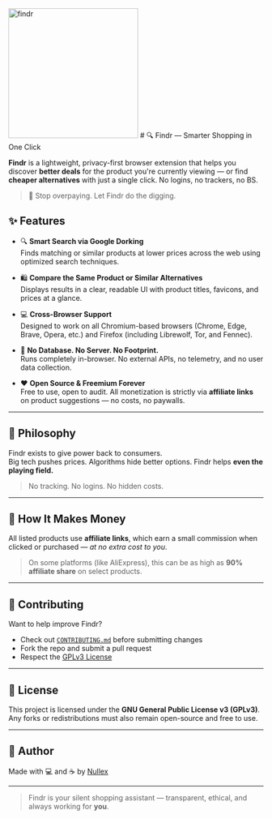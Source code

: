 <img width="256" height="256" alt="findr" src="https://github.com/user-attachments/assets/49f134cf-06ac-485e-b388-4af1c8bbf050" /> 
# 🔍 Findr — Smarter Shopping in One Click

**Findr** is a lightweight, privacy-first browser extension that helps you discover **better deals** for the product you're currently viewing — or find **cheaper alternatives** with just a single click. No logins, no trackers, no BS.

> 💸 Stop overpaying. Let Findr do the digging.

## ✨ Features

- 🔍 **Smart Search via Google Dorking**  
  Finds matching or similar products at lower prices across the web using optimized search techniques.

- 🛍️ **Compare the Same Product or Similar Alternatives**  
  Displays results in a clear, readable UI with product titles, favicons, and prices at a glance.

- 💻 **Cross-Browser Support**  
  Designed to work on all Chromium-based browsers (Chrome, Edge, Brave, Opera, etc.) and Firefox (including Librewolf, Tor, and Fennec).

- 🧠 **No Database. No Server. No Footprint.**  
  Runs completely in-browser. No external APIs, no telemetry, and no user data collection.

- ❤️ **Open Source & Freemium Forever**  
  Free to use, open to audit. All monetization is strictly via **affiliate links** on product suggestions — no costs, no paywalls.

---

## 🔐 Philosophy

Findr exists to give power back to consumers.  
Big tech pushes prices. Algorithms hide better options. Findr helps **even the playing field.**

> No tracking. No logins. No hidden costs.

---

## 💸 How It Makes Money

All listed products use **affiliate links**, which earn a small commission when clicked or purchased — _at no extra cost to you_.

> On some platforms (like AliExpress), this can be as high as **90% affiliate share** on select products.

---

## 🤝 Contributing

Want to help improve Findr?

- Check out [`CONTRIBUTING.md`](./CONTRIBUTING.md) before submitting changes
- Fork the repo and submit a pull request
- Respect the [GPLv3 License](./LICENSE)

---

## 📜 License

This project is licensed under the **GNU General Public License v3 (GPLv3)**.  
Any forks or redistributions must also remain open-source and free to use.

---

## 🧠 Author

Made with 💻 and ☕ by [Nullex](https://github.com/0nullex)

---

> Findr is your silent shopping assistant — transparent, ethical, and always working for **you**.
